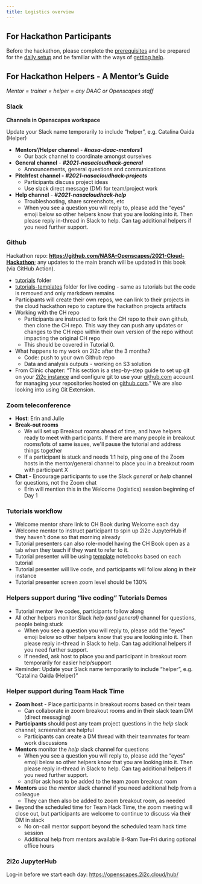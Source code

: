 ```yaml
---
title: Logistics overview
---
```


## For Hackathon Participants

Before the hackathon, please complete the [prerequisites](https://nasa-openscapes.github.io/2021-Cloud-Hackathon/logistics/prerequisites.html#prerequisites) and be prepared for the [daily setup](https://nasa-openscapes.github.io/2021-Cloud-Hackathon/logistics/prerequisites.html#daily-setup) and be familiar with the ways of [getting help](https://nasa-openscapes.github.io/2021-Cloud-Hackathon/logistics/prerequisites.html#getting-help).

## For Hackathon Helpers - A Mentor’s Guide

*Mentor = trainer = helper = any DAAC or Openscapes staff*

### Slack 

**Channels in Openscapes workspace**

Update your Slack name temporarily to include “helper”, e.g. Catalina Oaida (Helper)

* **Mentors’/Helper channel** - **_#nasa-daac-mentors1_** 
    * Our back channel to coordinate amongst ourselves
* **General channel** - **_#2021-nasacloudhack-general_**
    * Announcements, general questions and communications
* **Pitchfest channel -** **_#2021-nasacloudhack-projects_**
    * Participants discuss project ideas
    * Use slack direct message (DM) for team/project work
* **Help channel** - **_#2021-nasacloudhack-help_**
    * Troubleshooting, share screenshots, etc
    * When you see a question you will reply to, please add the “eyes” emoji below so other helpers know that you are looking into it. Then please reply in-thread in Slack to help. Can tag additional helpers if you need further support.

### Github 

Hackathon repo: **<https://github.com/NASA-Openscapes/2021-Cloud-Hackathon>**; any updates to the main branch will be updated in this book (via GitHub Action).

* [tutorials](https://github.com/NASA-Openscapes/2021-Cloud-Hackathon/tree/main/tutorials) folder
* [tutorials-templates](https://github.com/NASA-Openscapes/2021-Cloud-Hackathon/tree/main/tutorials-templates) folder for live coding - same as tutorials but the code is removed and only markdown remains
* Participants will create their own repos, we can link to their projects in the cloud hackathon repo to capture the hackathon projects artifacts
* Working with the CH repo
    * Participants are instructed to fork the CH repo to their own github, then clone the CH repo. This way they can push any updates or changes to the CH repo within their own version of the repo without impacting the original CH repo
    * This should be covered in Tutorial 0. 
* What happens to my work on 2i2c after the 3 months?
    * Code: push to your own Github repo
    * Data and analysis outputs - working on S3 solution
* From Clinic chapter: “This section is a step-by-step guide to set up git on your [2i2c instance](https://nasa-openscapes.github.io/2021-Cloud-Hackathon/clinic/openscapes.2i2c.cloud) and configure git to use your [github.com](https://github.com/) account for managing your repositories hosted on [github.com](https://github.com/).” We are also looking into using Git Extension. 


### Zoom teleconference

* **Host**: Erin and Julie
* **Break-out rooms**
    * We will set up Breakout rooms ahead of time, and have helpers ready to meet with participants. If there are many people in breakout rooms/lots of same issues, we'll pause the tutorial and address things together
    * If a participant is stuck and needs 1:1 help, ping one of the Zoom hosts in the mentor/general channel to place you in a breakout room with participant X
* **Chat** - Encourage participants to use the Slack _general_ or _help_ channel for questions, not the Zoom chat
    * Erin will mention this in the Welcome (logistics) session beginning of Day 1

### Tutorials workflow

* Welcome mentor share link to CH Book during Welcome each day
* Welcome mentor to instruct participant to spin up 2i2c JupyterHub if they haven’t done so that morning already
* Tutorial presenters can also role-model having the CH Book open as a tab when they teach if they want to refer to it. 
* Tutorial presenter will be using [template](https://github.com/NASA-Openscapes/2021-Cloud-Hackathon/tree/main/tutorials-templates) notebooks based on each tutorial 
* Tutorial presenter will live code, and participants will follow along in their instance 
* Tutorial presenter screen zoom level should be 130%


### Helpers support during “live coding” Tutorials Demos



* Tutorial mentor live codes, participants follow along
* All other helpers monitor Slack _help (_and_ general)_ channel for questions, people being stuck
    * When you see a question you will reply to, please add the “eyes” emoji below so other helpers know that you are looking into it. Then please reply in-thread in Slack to help. Can tag additional helpers if you need further support.
    * If needed, ask host to place you and participant in breakout room temporarily for easier help/support
* Reminder: Update your Slack name temporarily to include “helper”, e.g. “Catalina Oaida (Helper)”


### Helper support during Team Hack Time

* **Zoom host** - Place participants in breakout rooms based on their team 
    * Can collaborate in zoom breakout rooms and in their slack team DM (direct messaging) 
* **Participants** should post any team project questions in the _help_ slack channel; screenshot are helpful
    * Participants can create a DM thread with their teammates for team work discussions
* **Mentors** monitor the _help_ slack channel for questions
    * When you see a question you will reply to, please add the “eyes” emoji below so other helpers know that you are looking into it. Then please reply in-thread in Slack to help. Can tag additional helpers if you need further support.
    * and/or ask host to be added to the team zoom breakout room
* **Mentors** use the _mentor_ slack channel if you need additional help from a colleague
    * They can then also be added to zoom breakout room, as needed
* Beyond the scheduled time for Team Hack Time, the zoom meeting will close out, but participants are welcome to continue to discuss via their DM in slack 
    * No on-call mentor support beyond the scheduled team hack time session
    * Additional help from mentors available 8-9am Tue-Fri during optional office hours 

### 2i2c JupyterHub

Log-in before we start each day: <https://openscapes.2i2c.cloud/hub/>
